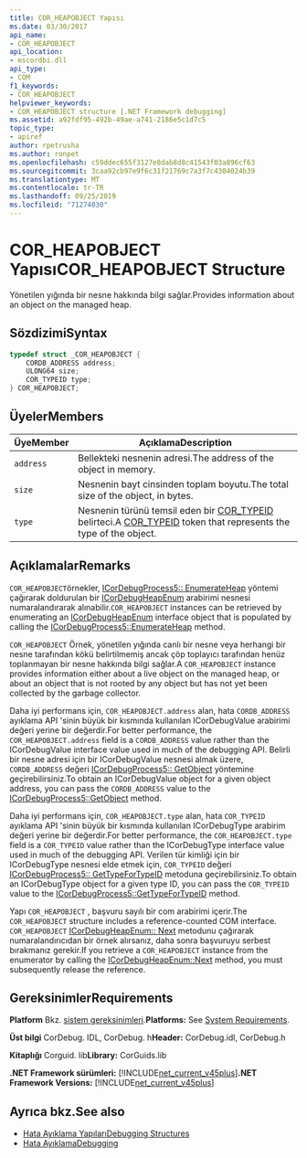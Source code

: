 ```yaml
---
title: COR_HEAPOBJECT Yapısı
ms.date: 03/30/2017
api_name:
- COR_HEAPOBJECT
api_location:
- mscordbi.dll
api_type:
- COM
f1_keywords:
- COR_HEAPOBJECT
helpviewer_keywords:
- COR_HEAPOBJECT structure [.NET Framework debugging]
ms.assetid: a92fdf95-492b-49ae-a741-2186e5c1d7c5
topic_type:
- apiref
author: rpetrusha
ms.author: ronpet
ms.openlocfilehash: c59ddec655f3127e8dab8d8c41543f03a896cf63
ms.sourcegitcommit: 3caa92cb97e9f6c31f21769c7a3f7c4304024b39
ms.translationtype: MT
ms.contentlocale: tr-TR
ms.lasthandoff: 09/25/2019
ms.locfileid: "71274030"
---
```

# <a name="cor_heapobject-structure"></a><span data-ttu-id="c6deb-102">COR_HEAPOBJECT Yapısı</span><span class="sxs-lookup"><span data-stu-id="c6deb-102">COR_HEAPOBJECT Structure</span></span>
<span data-ttu-id="c6deb-103">Yönetilen yığında bir nesne hakkında bilgi sağlar.</span><span class="sxs-lookup"><span data-stu-id="c6deb-103">Provides information about an object on the managed heap.</span></span>  
  
## <a name="syntax"></a><span data-ttu-id="c6deb-104">Sözdizimi</span><span class="sxs-lookup"><span data-stu-id="c6deb-104">Syntax</span></span>  
  
```cpp  
typedef struct _COR_HEAPOBJECT {  
    CORDB_ADDRESS address;    
    ULONG64 size;             
    COR_TYPEID type;          
} COR_HEAPOBJECT;  
```  
  
## <a name="members"></a><span data-ttu-id="c6deb-105">Üyeler</span><span class="sxs-lookup"><span data-stu-id="c6deb-105">Members</span></span>  
  
|<span data-ttu-id="c6deb-106">Üye</span><span class="sxs-lookup"><span data-stu-id="c6deb-106">Member</span></span>|<span data-ttu-id="c6deb-107">Açıklama</span><span class="sxs-lookup"><span data-stu-id="c6deb-107">Description</span></span>|  
|------------|-----------------|  
|`address`|<span data-ttu-id="c6deb-108">Bellekteki nesnenin adresi.</span><span class="sxs-lookup"><span data-stu-id="c6deb-108">The address of the object in memory.</span></span>|  
|`size`|<span data-ttu-id="c6deb-109">Nesnenin bayt cinsinden toplam boyutu.</span><span class="sxs-lookup"><span data-stu-id="c6deb-109">The total size of the object, in bytes.</span></span>|  
|`type`|<span data-ttu-id="c6deb-110">Nesnenin türünü temsil eden bir [COR_TYPEID](cor-typeid-structure.md) belirteci.</span><span class="sxs-lookup"><span data-stu-id="c6deb-110">A [COR_TYPEID](cor-typeid-structure.md) token that represents the type of the object.</span></span>|  
  
## <a name="remarks"></a><span data-ttu-id="c6deb-111">Açıklamalar</span><span class="sxs-lookup"><span data-stu-id="c6deb-111">Remarks</span></span>  
 <span data-ttu-id="c6deb-112">`COR_HEAPOBJECT`örnekler, [ICorDebugProcess5:: EnumerateHeap](icordebugprocess5-enumerateheap-method.md) yöntemi çağırarak doldurulan bir [ICorDebugHeapEnum](icordebugheapenum-interface.md) arabirimi nesnesi numaralandırarak alınabilir.</span><span class="sxs-lookup"><span data-stu-id="c6deb-112">`COR_HEAPOBJECT` instances can be retrieved by enumerating an [ICorDebugHeapEnum](icordebugheapenum-interface.md) interface object that is populated by calling the [ICorDebugProcess5::EnumerateHeap](icordebugprocess5-enumerateheap-method.md) method.</span></span>  
  
 <span data-ttu-id="c6deb-113">`COR_HEAPOBJECT` Örnek, yönetilen yığında canlı bir nesne veya herhangi bir nesne tarafından kökü belirtilmemiş ancak çöp toplayıcı tarafından henüz toplanmayan bir nesne hakkında bilgi sağlar.</span><span class="sxs-lookup"><span data-stu-id="c6deb-113">A `COR_HEAPOBJECT` instance provides information either about a live object on the managed heap, or about an object that is not rooted by any object but has not yet been collected by the garbage collector.</span></span>  
  
 <span data-ttu-id="c6deb-114">Daha iyi performans için, `COR_HEAPOBJECT.address` alan, hata `CORDB_ADDRESS` ayıklama API 'sinin büyük bir kısmında kullanılan ICorDebugValue arabirimi değeri yerine bir değerdir.</span><span class="sxs-lookup"><span data-stu-id="c6deb-114">For better performance, the `COR_HEAPOBJECT.address` field is a `CORDB_ADDRESS` value rather than the ICorDebugValue interface value used in much of the debugging API.</span></span> <span data-ttu-id="c6deb-115">Belirli bir nesne adresi için bir ICorDebugValue nesnesi almak üzere, `CORDB_ADDRESS` değeri [ICorDebugProcess5:: GetObject](icordebugprocess5-getobject-method.md) yöntemine geçirebilirsiniz.</span><span class="sxs-lookup"><span data-stu-id="c6deb-115">To obtain an ICorDebugValue object for a given object address, you can pass the `CORDB_ADDRESS` value to the [ICorDebugProcess5::GetObject](icordebugprocess5-getobject-method.md) method.</span></span>  
  
 <span data-ttu-id="c6deb-116">Daha iyi performans için, `COR_HEAPOBJECT.type` alan, hata `COR_TYPEID` ayıklama API 'sinin büyük bir kısmında kullanılan ICorDebugType arabirim değeri yerine bir değerdir.</span><span class="sxs-lookup"><span data-stu-id="c6deb-116">For better performance, the `COR_HEAPOBJECT.type` field is a `COR_TYPEID` value rather than the ICorDebugType interface value used in much of the debugging API.</span></span> <span data-ttu-id="c6deb-117">Verilen tür kimliği için bir ICorDebugType nesnesi elde etmek için, `COR_TYPEID` değeri [ICorDebugProcess5:: GetTypeForTypeID](icordebugprocess5-gettypefortypeid-method.md) metoduna geçirebilirsiniz.</span><span class="sxs-lookup"><span data-stu-id="c6deb-117">To obtain an ICorDebugType object for a given type ID, you can pass the `COR_TYPEID` value to the [ICorDebugProcess5::GetTypeForTypeID](icordebugprocess5-gettypefortypeid-method.md) method.</span></span>  
  
 <span data-ttu-id="c6deb-118">Yapı `COR_HEAPOBJECT` , başvuru sayılı bir com arabirimi içerir.</span><span class="sxs-lookup"><span data-stu-id="c6deb-118">The `COR_HEAPOBJECT` structure includes a reference-counted COM interface.</span></span> <span data-ttu-id="c6deb-119">`COR_HEAPOBJECT` [ICorDebugHeapEnum:: Next](icordebugheapenum-next-method.md) metodunu çağırarak numaralandırıcıdan bir örnek alırsanız, daha sonra başvuruyu serbest bırakmanız gerekir.</span><span class="sxs-lookup"><span data-stu-id="c6deb-119">If you retrieve a `COR_HEAPOBJECT` instance from the enumerator by calling the [ICorDebugHeapEnum::Next](icordebugheapenum-next-method.md) method, you must subsequently release the reference.</span></span>  
  
## <a name="requirements"></a><span data-ttu-id="c6deb-120">Gereksinimler</span><span class="sxs-lookup"><span data-stu-id="c6deb-120">Requirements</span></span>  
 <span data-ttu-id="c6deb-121">**Platform** Bkz. [sistem gereksinimleri](../../get-started/system-requirements.md).</span><span class="sxs-lookup"><span data-stu-id="c6deb-121">**Platforms:** See [System Requirements](../../get-started/system-requirements.md).</span></span>  
  
 <span data-ttu-id="c6deb-122">**Üst bilgi** CorDebug. IDL, CorDebug. h</span><span class="sxs-lookup"><span data-stu-id="c6deb-122">**Header:** CorDebug.idl, CorDebug.h</span></span>  
  
 <span data-ttu-id="c6deb-123">**Kitaplığı** Corguid. lib</span><span class="sxs-lookup"><span data-stu-id="c6deb-123">**Library:** CorGuids.lib</span></span>  
  
 <span data-ttu-id="c6deb-124">**.NET Framework sürümleri:** [!INCLUDE[net_current_v45plus](../../../../includes/net-current-v45plus-md.md)]</span><span class="sxs-lookup"><span data-stu-id="c6deb-124">**.NET Framework Versions:** [!INCLUDE[net_current_v45plus](../../../../includes/net-current-v45plus-md.md)]</span></span>  
  
## <a name="see-also"></a><span data-ttu-id="c6deb-125">Ayrıca bkz.</span><span class="sxs-lookup"><span data-stu-id="c6deb-125">See also</span></span>

- [<span data-ttu-id="c6deb-126">Hata Ayıklama Yapıları</span><span class="sxs-lookup"><span data-stu-id="c6deb-126">Debugging Structures</span></span>](debugging-structures.md)
- [<span data-ttu-id="c6deb-127">Hata Ayıklama</span><span class="sxs-lookup"><span data-stu-id="c6deb-127">Debugging</span></span>](index.md)
